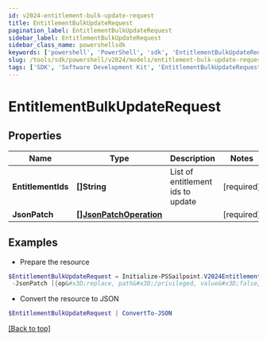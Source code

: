 ```yaml
---
id: v2024-entitlement-bulk-update-request
title: EntitlementBulkUpdateRequest
pagination_label: EntitlementBulkUpdateRequest
sidebar_label: EntitlementBulkUpdateRequest
sidebar_class_name: powershellsdk
keywords: ['powershell', 'PowerShell', 'sdk', 'EntitlementBulkUpdateRequest', 'V2024EntitlementBulkUpdateRequest'] 
slug: /tools/sdk/powershell/v2024/models/entitlement-bulk-update-request
tags: ['SDK', 'Software Development Kit', 'EntitlementBulkUpdateRequest', 'V2024EntitlementBulkUpdateRequest']
---
```



# EntitlementBulkUpdateRequest

## Properties

Name | Type | Description | Notes
------------ | ------------- | ------------- | -------------
**EntitlementIds** | **[]String** | List of entitlement ids to update | [required]
**JsonPatch** | [**[]JsonPatchOperation**](json-patch-operation) |  | [required]

## Examples

- Prepare the resource
```powershell
$EntitlementBulkUpdateRequest = Initialize-PSSailpoint.V2024EntitlementBulkUpdateRequest  -EntitlementIds [2c91808a7624751a01762f19d665220d, 2c91808a7624751a01762f19d67c220e, 2c91808a7624751a01762f19d692220f] `
 -JsonPatch [{op&#x3D;replace, path&#x3D;/privileged, value&#x3D;false}, {op&#x3D;replace, path&#x3D;/requestable, value&#x3D;false}]
```

- Convert the resource to JSON
```powershell
$EntitlementBulkUpdateRequest | ConvertTo-JSON
```


[[Back to top]](#) 

